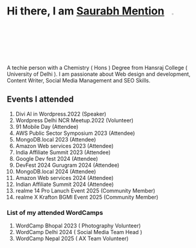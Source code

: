# Hi there, I am [Saurabh Mention](https://saurabhmention.in/)&nbsp;&nbsp;&nbsp;<img width="3%" src="https://i.imgur.com/u2WLlB8.gif" />

A techie person with a Chemistry ( Hons ) Degree from Hansraj College ( University of Delhi ). I am passionate about Web design and development, Content Writer, Social Media Management and SEO Skills.

## Events I attended
1. Divi AI in Wordpress.2022 (Speaker)
2. Wordpress Delhi NCR Meetup.2022 (Volunteer)
3. 91 Mobile Day (Attendee)
4. AWS Public Sector Symposium 2023 (Attendee)
5. MongoDB.local 2023 (Attendee)
6. Amazon Web services 2023 (Attendee)
7. India Affiliate Summit 2023 (Attendee)
8. Google Dev fest 2024 (Attendee) 
9. DevFest 2024 Gurugram 2024 (Attendee)
10. MongoDB.local 2024 (Attendee)
11. Amazon Web services 2024 (Attendee)
12. Indian Affiliate Summit 2024 (Attendee)
13. realme 14 Pro Lanuch Event 2025 (Community Member)
14. realme X Krafton BGMI Event 2025 (Community Member)

### List of my attended WordCamps
1. WordCamp Bhopal 2023 ( Photography Volunteer)
2. WordCamp Delhi 2024 ( Social Media Team Head )
3. WordCamp Nepal 2025 ( AX Team Volunteer)


